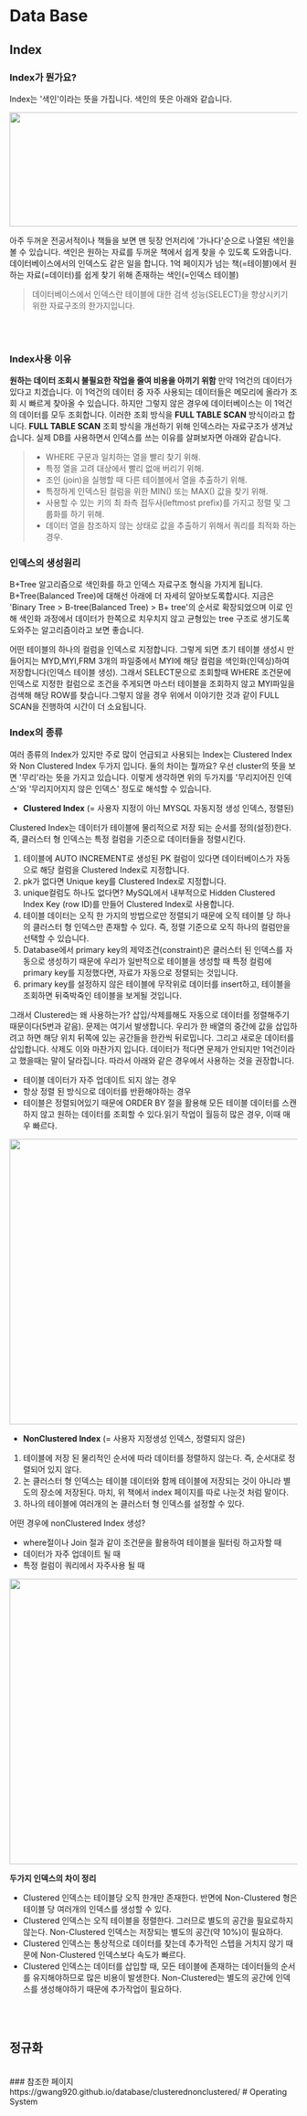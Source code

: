 # Data Base

## Index
### Index가 뭔가요?
Index는 '색인'이라는 뜻을 가집니다. 색인의 뜻은 아래와 같습니다.

<img src="https://user-images.githubusercontent.com/78134917/153604198-de8e2cdb-9808-4ee2-87c7-1d7ad106d3ed.png" width="700" height="200"/>

아주 두꺼운 전공서적이나 책들을 보면 맨 뒷장 언저리에 '가나다'순으로 나열된 색인을 볼 수 있습니다. 색인은 원하는 자료를 두꺼운 책에서 쉽게 찾을 수 있도록 도와줍니다. 
데이터베이스에서의 인덱스도 같은 일을 합니다. 1억 페이지가 넘는 책(=테이블)에서 원하는 자료(=데이터)를 쉽게 찾기 위해 존재하는 색인(=인덱스 테이블) 

> 데이터베이스에서 인덱스란 테이블에 대한 검색 성능(SELECT)을 향상시키기 위한 자료구조의 한가지입니다. 
<br/>
<br/>

### Index사용 이유
**원하는 데이터 조회시 불필요한 작업을 줄여 비용을 아끼기 위함** 
만약 1억건의 데이터가 있다고 치겠습니다. 이 1억건의 데이터 중 자주 사용되는 데이터들은 메모리에 올라가 조회 시 빠르게 찾아올 수 있습니다. 하지만 그렇지 않은 경우에 데이터베이스는 
이 1억건의 데이터를 모두 조회합니다. 이러한 조회 방식을 **FULL TABLE SCAN** 방식이라고 합니다. **FULL TABLE SCAN** 조회 방식을 개선하기 위해 인덱스라는 자료구조가 생겨났습니다.
실제 DB를 사용하면서 인덱스를 쓰는 이유를 살펴보자면 아래와 같습니다.
<br/>
> * WHERE 구문과 일치하는 열을 빨리 찾기 위해.
> * 특정 열을 고려 대상에서 빨리 없애 버리기 위해.
> * 조인 (join)을 실행할 때 다른 테이블에서 열을 추출하기 위해.
> * 특정하게 인덱스된 컬럼을 위한 MIN() 또는 MAX() 값을 찾기 위해.
> * 사용할 수 있는 키의 최 좌측 접두사(leftmost prefix)를 가지고 정렬 및 그룹화를 하기 위해.
> * 데이터 열을 참조하지 않는 상태로 값을 추출하기 위해서 쿼리를 최적화 하는 경우.

### 인덱스의 생성원리
B+Tree 알고리즘으로 색인화를 하고 인덱스 자료구조 형식을 가지게 됩니다. B+Tree(Balanced Tree)에 대해선 아래에 더 자세히 알아보도록합시다. 
지금은 'Binary Tree > B-tree(Balanced Tree) > B+ tree'의 순서로 확장되었으며 이로 인해 색인화 과정에서 데이터가 한쪽으로 치우치지 않고 균형있는 tree 구조로
생기도록 도와주는 알고리즘이라고 보면 좋습니다.

어떤 테이블의 하나의 컬럼을 인덱스로 지정합니다. 그렇게 되면 초기 테이블 생성시 만들어지는 MYD,MYI,FRM 3개의 파일중에서
MYI에 해당 컬럼을 색인화(인덱싱)하여 저장합니다(인덱스 테이블 생성). 그래서 SELECT문으로 조회할때 WHERE 조건문에 인덱스로 지정한 컬럼으로 조건을 주게되면 마스터 테이블을 조회하지 않고
MYI파일을 검색해 해당 ROW를 찾습니다.그렇지 않을 경우 위에서 이야기한 것과 같이 FULL SCAN을 진행하여 시간이 더 소요됩니다.

### Index의 종류
여러 종류의 Index가 있지만 주로 많이 언급되고 사용되는 Index는 Clustered Index와 Non Clustered Index 두가지 입니다.
둘의 차이는 뭘까요? 우선 cluster의 뜻을 보면 '무리'라는 뜻을 가지고 있습니다. 이렇게 생각하면 위의 두가지를 '무리지어진 인덱스'와 '무리지어지지 않은 인덱스' 정도로 해석할 수 있습니다.


* **Clustered Index** (= 사용자 지정이 아닌 MYSQL 자동지정 생성 인덱스, 정렬된)


Clustered Index는 데이터가 테이블에 물리적으로 저장 되는 순서를 정의(설정)한다. 즉, 클러스터 형 인덱스는 특정 컬럼을 기준으로 데이터들을 정렬시킨다.

1. 테이블에 AUTO INCREMENT로 생성된 PK 컬럼이 있다면 데이터베이스가 자동으로 해당 컬럼을 Clustered Index로 지정합니다.
2. pk가 없다면 Unique key를 Clustered Index로 지정합니다.
3. unique컬럼도 하나도 없다면? MySQL에서 내부적으로 Hidden Clustered Index Key (row ID)를 만들어 Clustered Index로 사용합니다.
4. 테이블 데이터는 오직 한 가지의 방법으로만 정렬되기 때문에 오직 테이블 당 하나의 클러스터 형 인덱스만 존재할 수 있다. 즉, 정렬 기준으로 오직 하나의 컬럼만을 선택할 수 있습니다.
5. Database에서 primary key의 제약조건(constraint)은 클러스터 된 인덱스를 자동으로 생성하기 때문에 우리가 일반적으로 테이블을 생성할 때 특정 컬럼에 primary key를 지정했다면, 자료가 자동으로 정렬되는 것입니다.
6. primary key를 설정하지 않은 테이블에 무작위로 데이터를 insert하고, 테이블을 조회하면 뒤죽박죽인 테이블을 보게될 것입니다.

그래서 Clustered는 왜 사용하는가?
삽입/삭제를해도 자동으로 데이터를 정렬해주기 때문이다(5번과 같음). 문제는 여기서 발생합니다. 우리가 한 배열의 중간에 값을 삽입하려고 하면 해당 위치 뒤쪽에 있는 공간들을 한칸씩 뒤로밉니다.
그리고 새로운 데이터를 삽입합니다. 삭제도 이와 마찬가지 입니다. 데이터가 적다면 문제가 안되지만 1억건이라고 했을때는 말이 달라집니다. 따라서 아래와 같은 경우에서 사용하는 것을 권장합니다.
* 테이블 데이터가 자주 업데이트 되지 않는 경우
* 항상 정렬 된 방식으로 데이터를 반환해야하는 경우
* 테이블은 정렬되어있기 때문에 ORDER BY 절을 활용해 모든 테이블 데이터를 스캔하지 않고 원하는 데이터를 조회할 수 있다.읽기 작업이 월등히 많은 경우, 이때 매우 빠르다.

<img src="https://user-images.githubusercontent.com/78134917/153634902-e06d6359-61ae-46e0-beee-2da641207c51.png" width="700" height="500"/>



* **NonClustered Index** (= 사용자 지정생성 인덱스, 정렬되지 않은)
1. 테이블에 저장 된 물리적인 순서에 따라 데이터를 정렬하지 않는다. 즉, 순서대로 정렬되어 있지 않다.
2. 논 클러스터 형 인덱스는 테이블 데이터와 함께 테이블에 저장되는 것이 아니라 별도의 장소에 저장된다. 마치, 위 책에서 index 페이지를 따로 나눈것 처럼 말이다.
3. 하나의 테이블에 여러개의 논 클러스터 형 인덱스를 설정할 수 있다.

어떤 경우에 nonClustered Index 생성?
* where절이나 Join 절과 같이 조건문을 활용하여 테이블을 필터링 하고자할 때
* 데이터가 자주 업데이트 될 때
* 특정 컬럼이 쿼리에서 자주사용 될 때

<img src="https://user-images.githubusercontent.com/78134917/153635772-657973eb-a5d9-495a-a8ea-f34a33f60b0a.png" width="700" height="500"/>


**두가지 인덱스의 차이 정리**
* Clustered 인덱스는 테이블당 오직 한개만 존재한다. 반면에 Non-Clustered 형은 테이블 당 여러개의 인덱스를 생성할 수 있다.
* Clustered 인덱스는 오직 테이블을 정렬한다. 그러므로 별도의 공간을 필요로하지 않는다. Non-Clustered 인덱스는 저장되는 별도의 공간(약 10%)이 필요하다.
* Clustered 인덱스는 통상적으로 데이터를 찾는데 추가적인 스텝을 거치지 않기 때문에 Non-Clustered 인덱스보다 속도가 빠르다.
* Clustered 인덱스는 데이터를 삽입할 때, 모든 테이블에 존재하는 데이터들의 순서를 유지해야하므로 많은 비용이 발생한다. Non-Clustered는 별도의 공간에 인덱스를 생성해야하기 때문에 추가작업이 필요하다.
<br/>
<br/>

## 정규화
<br/>
### 참조한 페이지
https://gwang920.github.io/database/clusterednonclustered/
# Operating System
